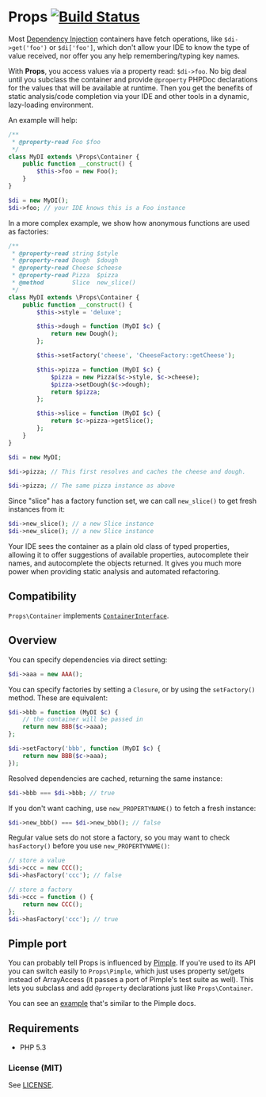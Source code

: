 # Props [![Build Status](https://travis-ci.org/mrclay/Props.png)](https://travis-ci.org/mrclay/Props)

Most [Dependency Injection](http://www.mrclay.org/2014/04/06/dependency-injection-ask-for-what-you-need/) containers have fetch operations, like `$di->get('foo')` or `$di['foo']`, which don't allow your IDE to know the type of value received, nor offer you any help remembering/typing key names.

With **Props**, you access values via a property read: `$di->foo`. No big deal until you subclass the container and provide `@property` PHPDoc declarations for the values that will be available at runtime. Then you get the benefits of static analysis/code completion via your IDE and other tools in a dynamic, lazy-loading environment.

An example will help:

```php
/**
 * @property-read Foo $foo
 */
class MyDI extends \Props\Container {
    public function __construct() {
        $this->foo = new Foo();
    }
}

$di = new MyDI();
$di->foo; // your IDE knows this is a Foo instance
```

In a more complex example, we show how anonymous functions are used as factories:

```php
/**
 * @property-read string $style
 * @property-read Dough  $dough
 * @property-read Cheese $cheese
 * @property-read Pizza  $pizza
 * @method        Slice  new_slice()
 */
class MyDI extends \Props\Container {
    public function __construct() {
        $this->style = 'deluxe';

        $this->dough = function (MyDI $c) {
            return new Dough();
        };

        $this->setFactory('cheese', 'CheeseFactory::getCheese');

        $this->pizza = function (MyDI $c) {
            $pizza = new Pizza($c->style, $c->cheese);
            $pizza->setDough($c->dough);
            return $pizza;
        };

        $this->slice = function (MyDI $c) {
            return $c->pizza->getSlice();
        };
    }
}

$di = new MyDI;

$di->pizza; // This first resolves and caches the cheese and dough.

$di->pizza; // The same pizza instance as above
```

Since "slice" has a factory function set, we can call `new_slice()` to get fresh instances from it:

```php
$di->new_slice(); // a new Slice instance
$di->new_slice(); // a new Slice instance
```

Your IDE sees the container as a plain old class of typed properties, allowing it to offer suggestions of available properties, autocomplete their names, and autocomplete the objects returned. It gives you much more power when providing static analysis and automated refactoring.

## Compatibility

`Props\Container` implements [`ContainerInterface`](https://github.com/container-interop/container-interop).

## Overview

You can specify dependencies via direct setting:

```php
$di->aaa = new AAA();
```

You can specify factories by setting a `Closure`, or by using the `setFactory()` method. These are equivalent:

```php
$di->bbb = function (MyDI $c) {
    // the container will be passed in
    return new BBB($c->aaa);
};

$di->setFactory('bbb', function (MyDI $c) {
    return new BBB($c->aaa);
});
```

Resolved dependencies are cached, returning the same instance:

```php
$di->bbb === $di->bbb; // true
```

If you don't want caching, use `new_PROPERTYNAME()` to fetch a fresh instance:

```php
$di->new_bbb() === $di->new_bbb(); // false
```

Regular value sets do not store a factory, so you may want to check `hasFactory()` before you use `new_PROPERTYNAME()`:

```php
// store a value
$di->ccc = new CCC();
$di->hasFactory('ccc'); // false

// store a factory
$di->ccc = function () {
    return new CCC();
};
$di->hasFactory('ccc'); // true
```

## Pimple port

You can probably tell Props is influenced by [Pimple](http://pimple.sensiolabs.org/). If you're used to its API you can switch easily to `Props\Pimple`, which just uses property set/gets instead of ArrayAccess (it passes a port of Pimple's test suite as well). This lets you subclass and add `@property` declarations just like `Props\Container`.

You can see an [example](https://github.com/mrclay/Props/blob/master/scripts/example-pimple.php) that's similar to the Pimple docs.

## Requirements

 * PHP 5.3

### License (MIT)

See [LICENSE](https://github.com/mrclay/Props/blob/master/src/LICENSE).
